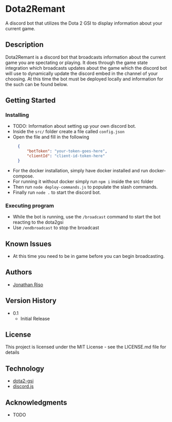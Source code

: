 # Dota2Remant

A discord bot that utilizes the Dota 2 GSI to display information about your current game.

## Description

Dota2Remant is a discord bot that broadcasts information about the current game you are spectating or playing. It does through the game state integration which broadcasts updates about the game which the discord bot will use to dynamically update the discord embed in the channel of your choosing. At this time the bot must be deployed locally and information for the such can be found below.

## Getting Started

### Installing

* TODO: Information about setting up your own discord bot.
* Inside the `src/` folder create a file called `config.json` 
* Open the file and fill in the following
  ```json
    {
        "botToken": "your-token-goes-here",
        "clientId": "client-id-token-here"
    }
  ```
* For the docker installation, simply have docker installed and run docker-compose.
* For running it without docker simply run `npm i` inside the src folder
* Then run `node deploy-commands.js` to populate the slash commands.
* Finally run `node .` to start the discord bot.

### Executing program

* While the bot is running, use the `/broadcast` command to start the bot reacting to the dota2gsi
* Use `/endbroadcast` to stop the broadcast

## Known Issues

* At this time you need to be in game before you can begin broadcasting.

## Authors

* [Jonathan Riso](https://github.com/Jonathan-Riso)

## Version History

* 0.1
    * Initial Release

## License

This project is licensed under the MIT License - see the LICENSE.md file for details

## Technology

* [dota2-gsi](https://github.com/xzion/dota2-gsi)
* [discord.js](https://discord.js.org/)

## Acknowledgments

* TODO